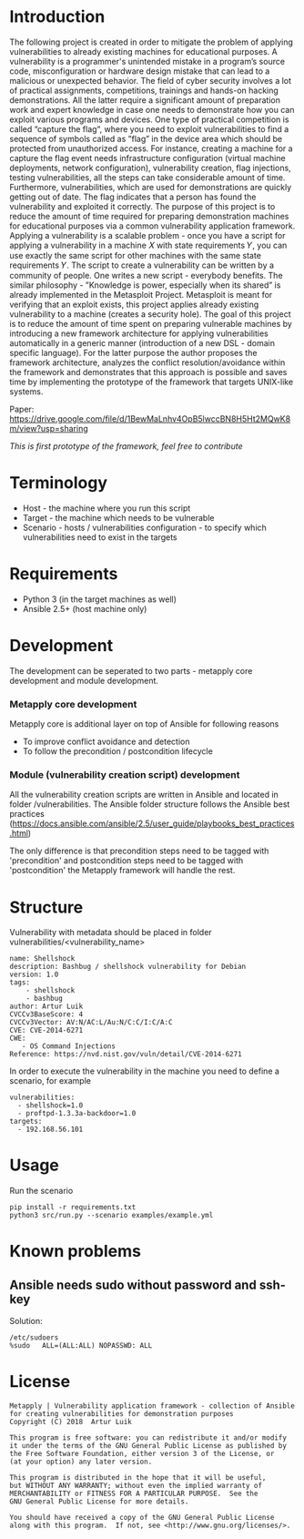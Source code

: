 # Introduction

The following project is created in order to mitigate the problem of applying vulnerabilities to already existing machines for educational purposes. A vulnerability is a programmer's unintended mistake in a program’s source code, misconfiguration or hardware design mistake that can lead to a malicious or unexpected behavior. The field of cyber security involves a lot of practical assignments, competitions, trainings and hands-on hacking demonstrations. All the latter require a significant amount of preparation work and expert knowledge in case one needs to demonstrate how you can exploit various programs and devices. One type of practical competition is called “capture the flag“, where you need to exploit vulnerabilities to find a sequence of symbols called as ”flag” in the device area which should be protected from unauthorized access. For instance, creating a machine for a capture the flag event needs infrastructure configuration (virtual machine deployments, network configuration), vulnerability creation, flag injections, testing vulnerabilities, all the steps can take considerable amount of time. Furthermore, vulnerabilities, which are used for demonstrations are quickly getting out of date. The flag indicates that a person has found the vulnerability and exploited it correctly.
The purpose of this project is to reduce the amount of time required for preparing demonstration machines for educational purposes via a common vulnerability application framework. Applying a vulnerability is a scalable problem - once you have a script for applying a vulnerability in a machine 𝑋 with state requirements 𝑌, you can use exactly the same script for other machines with the same state requirements 𝑌. The script to create a vulnerability can be written by a community of people. One writes a new script - everybody benefits. The similar philosophy - ”Knowledge is power, especially when its shared” is already implemented in the Metasploit Project. Metasploit is meant for verifying that an exploit exists, this project applies already existing vulnerability to a machine (creates a security hole). The goal of this project is to reduce the amount of time spent on preparing vulnerable machines by introducing a new framework architecture for applying vulnerabilities automatically in a generic manner (introduction of a new DSL - domain specific language). For the latter purpose the author proposes the framework architecture, analyzes the conflict resolution/avoidance within the framework and demonstrates that this approach is possible and saves time by implementing the prototype of the framework that targets UNIX-like systems.

Paper: https://drive.google.com/file/d/1BewMaLnhv4OpB5lwccBN8H5Ht2MQwK8m/view?usp=sharing

*This is first prototype of the framework, feel free to contribute*

# Terminology
* Host - the machine where you run this script
* Target - the machine which needs to be vulnerable
* Scenario - hosts / vulnerabilities configuration - to specify which vulnerabilities need to exist in the targets

# Requirements
- Python 3 (in the target machines as well)
- Ansible 2.5+ (host machine only)

# Development
The development can be seperated to two parts - metapply core development and module development.

### Metapply core development
Metapply core is additional layer on top of Ansible for following reasons
- To improve conflict avoidance and detection
- To follow the precondition / postcondition lifecycle

### Module (vulnerability creation script) development
All the vulnerability creation scripts are written in Ansible and located in folder /vulnerabilities.
The Ansible folder structure follows the Ansible best practices (https://docs.ansible.com/ansible/2.5/user_guide/playbooks_best_practices.html)

The only difference is that precondition steps need to be tagged with 'precondition' and postcondition steps need to be tagged with 'postcondition' the Metapply framework will handle the rest.

# Structure
Vulnerability with metadata should be placed in folder vulnerabilities/<vulnerability_name>

```
name: Shellshock
description: Bashbug / shellshock vulnerability for Debian
version: 1.0
tags:
    - shellshock
    - bashbug
author: Artur Luik
CVCCv3BaseScore: 4
CVCCv3Vector: AV:N/AC:L/Au:N/C:C/I:C/A:C
CVE: CVE-2014-6271
CWE:
   - OS Command Injections
Reference: https://nvd.nist.gov/vuln/detail/CVE-2014-6271
```

In order to execute the vulnerability in the machine you need to define a scenario, for example
```
vulnerabilities:
  - shellshock=1.0
  - proftpd-1.3.3a-backdoor=1.0
targets:
  - 192.168.56.101
```

# Usage

Run the scenario
```
pip install -r requirements.txt
python3 src/run.py --scenario examples/example.yml
```

# Known problems
## Ansible needs sudo without password and ssh-key
Solution:

```
/etc/sudoers
%sudo   ALL=(ALL:ALL) NOPASSWD: ALL
```

# License
    Metapply | Vulnerability application framework - collection of Ansible for creating vulnerabilities for demonstration purposes
    Copyright (C) 2018  Artur Luik

    This program is free software: you can redistribute it and/or modify
    it under the terms of the GNU General Public License as published by
    the Free Software Foundation, either version 3 of the License, or
    (at your option) any later version.

    This program is distributed in the hope that it will be useful,
    but WITHOUT ANY WARRANTY; without even the implied warranty of
    MERCHANTABILITY or FITNESS FOR A PARTICULAR PURPOSE.  See the
    GNU General Public License for more details.

    You should have received a copy of the GNU General Public License
    along with this program.  If not, see <http://www.gnu.org/licenses/>.

